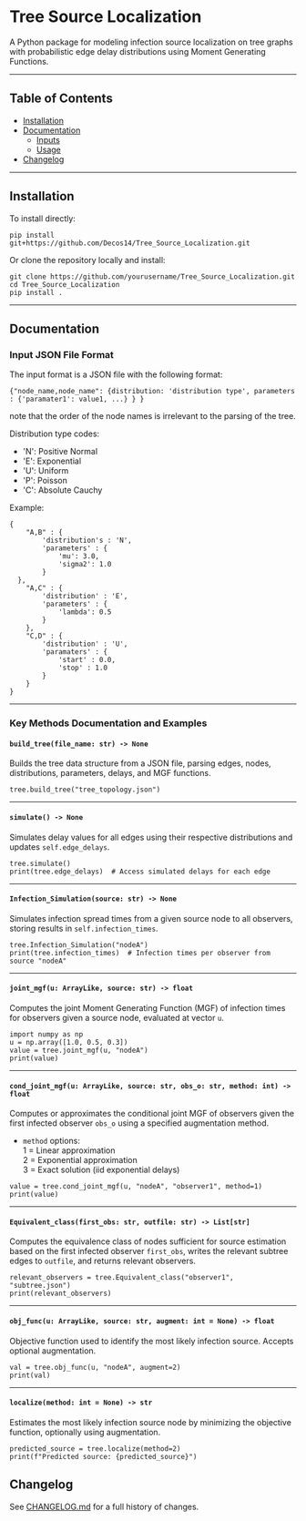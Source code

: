 # Tree Source Localization

A Python package for modeling infection source localization on tree graphs with probabilistic edge delay distributions using Moment Generating Functions.

---
## Table of Contents

- [Installation](#installation)
- [Documentation](#documentation)
  - [Inputs](#input-json-file-format)
  - [Usage](#key-methods-documentation-and-examples)
- [Changelog](#changelog)

---
## Installation
To install directly:
   ```
   pip install git+https://github.com/Decos14/Tree_Source_Localization.git
   ```
Or clone the repository locally and install:

   ```
   git clone https://github.com/yourusername/Tree_Source_Localization.git
   cd Tree_Source_Localization
   pip install .
   ```
---
## Documentation
### Input JSON File Format
The input format is a JSON file with the following format:
```
{"node_name,node_name": {distribution: 'distribution type', parameters : {'paramater1': value1, ...} } }
```
note that the order of the node names is irrelevant to the parsing of the tree.

Distribution type codes:

- 'N': Positive Normal  
- 'E': Exponential  
- 'U': Uniform  
- 'P': Poisson  
- 'C': Absolute Cauchy

Example:
```
{
    "A,B" : {
        'distribution's : 'N',
        'parameters' : {
            'mu': 3.0,
            'sigma2': 1.0
        }
  },
    "A,C" : {
        'distribution' : 'E',
        'parameters' : {
            'lambda': 0.5
        }
    },
    "C,D" : {
        'distribution' : 'U',
        'paramaters' : {
            'start' : 0.0,
            'stop' : 1.0
        }
    }
}
```
---

### Key Methods Documentation and Examples

#### `build_tree(file_name: str) -> None`

Builds the tree data structure from a JSON file, parsing edges, nodes, distributions, parameters, delays, and MGF functions.

```
tree.build_tree("tree_topology.json")
```

---

#### `simulate() -> None`

Simulates delay values for all edges using their respective distributions and updates `self.edge_delays`.

```
tree.simulate()
print(tree.edge_delays)  # Access simulated delays for each edge
```

---

#### `Infection_Simulation(source: str) -> None`

Simulates infection spread times from a given source node to all observers, storing results in `self.infection_times`.

```
tree.Infection_Simulation("nodeA")
print(tree.infection_times)  # Infection times per observer from source "nodeA"
```

---

#### `joint_mgf(u: ArrayLike, source: str) -> float`

Computes the joint Moment Generating Function (MGF) of infection times for observers given a source node, evaluated at vector `u`.

```
import numpy as np
u = np.array([1.0, 0.5, 0.3])
value = tree.joint_mgf(u, "nodeA")
print(value)
```

---

#### `cond_joint_mgf(u: ArrayLike, source: str, obs_o: str, method: int) -> float`

Computes or approximates the conditional joint MGF of observers given the first infected observer `obs_o` using a specified augmentation method.

- `method` options:  
  1 = Linear approximation  
  2 = Exponential approximation  
  3 = Exact solution (iid exponential delays)

```
value = tree.cond_joint_mgf(u, "nodeA", "observer1", method=1)
print(value)
```

---

#### `Equivalent_class(first_obs: str, outfile: str) -> List[str]`

Computes the equivalence class of nodes sufficient for source estimation based on the first infected observer `first_obs`, writes the relevant subtree edges to `outfile`, and returns relevant observers.

```
relevant_observers = tree.Equivalent_class("observer1", "subtree.json")
print(relevant_observers)
```

---

#### `obj_func(u: ArrayLike, source: str, augment: int = None) -> float`

Objective function used to identify the most likely infection source. Accepts optional augmentation.

```
val = tree.obj_func(u, "nodeA", augment=2)
print(val)
```

---

#### `localize(method: int = None) -> str`

Estimates the most likely infection source node by minimizing the objective function, optionally using augmentation.

```
predicted_source = tree.localize(method=2)
print(f"Predicted source: {predicted_source}")
```

## Changelog

See [CHANGELOG.md](./CHANGELOG.md) for a full history of changes.